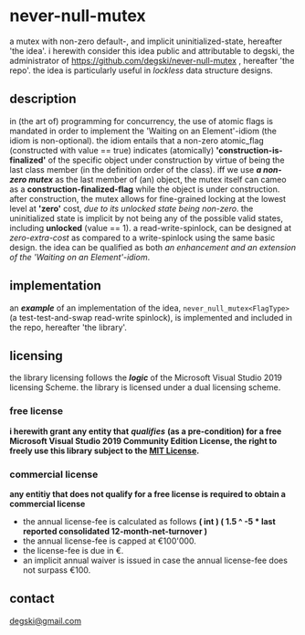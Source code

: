 # never-null-mutex
a mutex with non-zero default-, and implicit uninitialized-state, hereafter 'the idea'. i herewith consider this idea public and attributable to degski, the administrator of https://github.com/degski/never-null-mutex , hereafter 'the repo'. the idea is particularly useful in *lockless* data structure designs.


## description
in (the art of) programming for concurrency, the use of atomic flags is mandated in order to implement the 'Waiting on an Element'-idiom (the idiom is non-optional). the idiom entails that a non-zero atomic_flag (constructed with value == true) indicates (atomically) **'construction-is-finalized'** of the specific object under construction by virtue of being the last class member (in the definition order of the class). iff we use ***a non-zero mutex*** as the last member of (an) object, the mutex itself can cameo as a **construction-finalized-flag** while the object is under construction. after construction, the mutex allows for fine-grained locking at the lowest level at **'zero'** cost, *due to its unlocked state being non-zero*. the uninitialized state is implicit by not being any of the possible valid states, including **unlocked** (value == 1). a read-write-spinlock, can be designed at *zero-extra-cost* as compared to a write-spinlock using the same basic design. the idea can be qualified as both *an enhancement and an extension of the 'Waiting on an Element'-idiom*.


## implementation
an ***example*** of an implementation of the idea, `never_null_mutex<FlagType>` (a test-test-and-swap read-write spinlock), is implemented and included in the repo, hereafter 'the library'.


## licensing
the library licensing follows the ***logic*** of the Microsoft Visual Studio 2019 licensing Scheme. the library is licensed under a dual licensing scheme.


### free license
**i herewith grant any entity that** ***qualifies*** **(as a pre-condition) for a free Microsoft Visual Studio 2019 Community Edition License, the right to freely use this library subject to the [MIT License](https://choosealicense.com/licenses/mit/).**


### commercial license
**any entitiy that does not qualify for a free license is required to obtain a commercial license**

* the annual license-fee is calculated as follows **( int ) ( 1.5 ^ -5 * last reported consolidated 12-month-net-turnover )**
* the annual license-fee is capped at €100'000.
* the license-fee is due in €.
* an implicit annual waiver is issued in case the annual license-fee does not surpass €100.


## contact
degski@gmail.com
